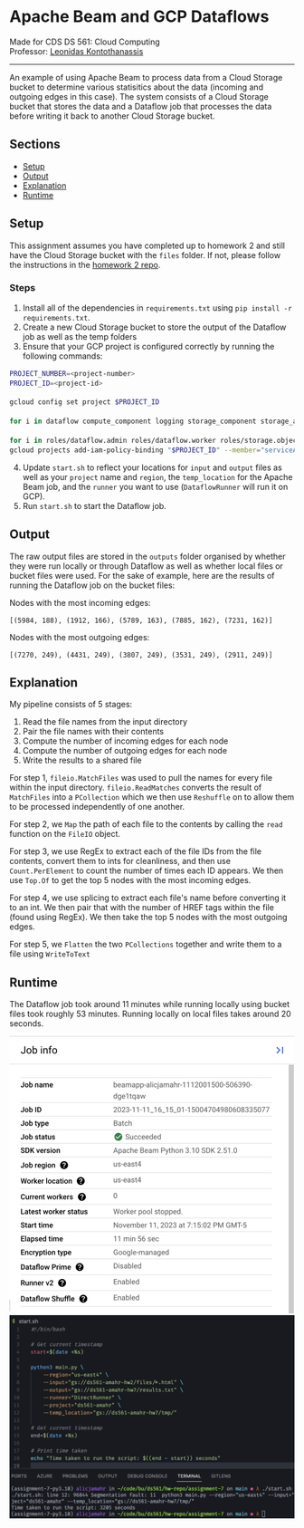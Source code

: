 # Apache Beam and GCP Dataflows

Made for CDS DS 561: Cloud Computing  
Professor: [Leonidas Kontothanassis](https://www.bu.edu/cds-faculty/profile/kthanasi/)

---

An example of using Apache Beam to process data from a Cloud Storage bucket to determine various statisitics about the data (incoming and outgoing edges in this case). The system consists of a Cloud Storage bucket that stores the data and a Dataflow job that processes the data before writing it back to another Cloud Storage bucket.

## Sections

- [Setup](#setup)
- [Output](#output)
- [Explanation](#explanation)
- [Runtime](#runtime)

## Setup

This assignment assumes you have completed up to homework 2 and still have the Cloud Storage bucket with the `files` folder. If not, please follow the instructions in the [homework 2 repo](../assignment-2/README.md).

### Steps

1. Install all of the dependencies in `requirements.txt` using `pip install -r requirements.txt`.
2. Create a new Cloud Storage bucket to store the output of the Dataflow job as well as the temp folders
3. Ensure that your GCP project is configured correctly by running the following commands:

```bash
PROJECT_NUMBER=<project-number>
PROJECT_ID=<project-id>

gcloud config set project $PROJECT_ID

for i in dataflow compute_component logging storage_component storage_api bigquery pubsub datastore.googleapis.com cloudresourcemanager.googleapis.com; do gcloud services enable $i; done

for i in roles/dataflow.admin roles/dataflow.worker roles/storage.objectAdmin; do
gcloud projects add-iam-policy-binding "$PROJECT_ID" --member="serviceAccount:$PROJECT_NUMBER-compute@developer.gserviceaccount.com" $i; done
```

4. Update `start.sh` to reflect your locations for `input` and `output` files as well as your `project` name and `region`, the `temp_location` for the Apache Beam job, and the `runner` you want to use (`DataflowRunner` will run it on GCP).
5. Run `start.sh` to start the Dataflow job.

## Output

The raw output files are stored in the `outputs` folder organised by whether they were run locally or through Dataflow as well as whether local files or bucket files were used. For the sake of example, here are the results of running the Dataflow job on the bucket files:

Nodes with the most incoming edges:

```
[(5984, 188), (1912, 166), (5789, 163), (7885, 162), (7231, 162)]
```

Nodes with the most outgoing edges:

```
[(7270, 249), (4431, 249), (3807, 249), (3531, 249), (2911, 249)]
```

## Explanation

My pipeline consists of 5 stages:

1. Read the file names from the input directory
2. Pair the file names with their contents
3. Compute the number of incoming edges for each node
4. Compute the number of outgoing edges for each node
5. Write the results to a shared file

For step 1, `fileio.MatchFiles` was used to pull the names for every file within the input directory. `fileio.ReadMatches` converts the result of `MatchFiles` into a `PCollection` which we then use `Reshuffle` on to allow them to be processed independently of one another.

For step 2, we `Map` the path of each file to the contents by calling the `read` function on the `FileIO` object.

For step 3, we use RegEx to extract each of the file IDs from the file contents, convert them to ints for cleanliness, and then use `Count.PerElement` to count the number of times each ID appears. We then use `Top.Of` to get the top 5 nodes with the most incoming edges.

For step 4, we use splicing to extract each file's name before converting it to an int. We then pair that with the number of HREF tags within the file (found using RegEx). We then take the top 5 nodes with the most outgoing edges.

For step 5, we `Flatten` the two `PCollections` together and write them to a file using `WriteToText`

## Runtime

The Dataflow job took around 11 minutes while running locally using bucket files took roughly 53 minutes. Running locally on local files takes around 20 seconds.

![Dataflow Job](./assets/dataflowrunner.png)
![Local Runner](./assets/directrunner.png)
